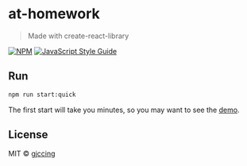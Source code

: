 # at-homework

> Made with create-react-library

[![NPM](https://img.shields.io/npm/v/at-homework.svg)](https://www.npmjs.com/package/at-homework) [![JavaScript Style Guide](https://img.shields.io/badge/code_style-standard-brightgreen.svg)](https://standardjs.com)

## Run

```bash
npm run start:quick
```

The first start will take you minutes, so you may want to see the [demo](https://gjccing.github.io/at-homework/index.html).

## License

MIT © [gjccing](https://github.com/gjccing)
